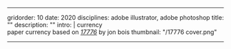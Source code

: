 ---

gridorder: 10
date: 2020
disciplines: adobe illustrator, adobe photoshop
title: ""
description: ""
intro: |
 currency <br>
 paper currency based on <i><a href="https://www.sbnation.com/a/17776-football" target="_blank">17776</a></i> by jon bois
thumbnail: "/17776 cover.png"

---